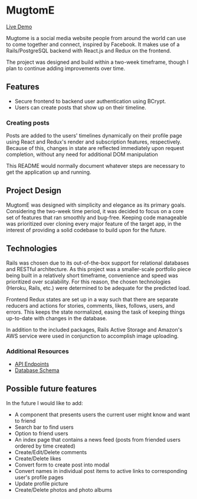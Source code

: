 # MugtomE

[Live Demo](https://mug-tome.herokuapp.com/)

Mugtome is a social media website people from around the world can use to come together and connect, inspired by Facebook. It makes use of a Rails/PostgreSQL backend with React.js and Redux on the frontend.

The project was designed and build within a two-week timeframe, though I plan to continue adding improvements over time.

## Features
* Secure frontend to backend user authentication using BCrypt.
* Users can create posts that show up on their timeline.

### Creating posts
Posts are added to the users' timelines dynamically on their profile page using React and Redux's render and subscription features, respectively. Because of this, changes in state are reflected immediately upon request completion, without any need for additional DOM manipulation

This README would normally document whatever steps are necessary to get the
application up and running.

## Project Design
MugtomE was designed with simplicity and elegance as its primary goals. Considering the two-week time period, it was decided to focus on a core set of features that ran smoothly and bug-free. Keeping code manageable was prioritized over cloning every major feature of the target app, in the interest of providing a solid codebase to build upon for the future.

## Technologies
Rails was chosen due to its out-of-the-box support for relational databases and RESTful architecture. As this project was a smaller-scale portfolio piece being built in a relatively short timeframe, convenience and speed was prioritized over scalability. For this reason, the chosen technologies (Heroku, Rails, etc.) were determined to be adequate for the predicted load.

Frontend Redux states are set up in a way such that there are separate reducers and actions for stories, comments, likes, follows, users, and errors. This keeps the state normalized, easing the task of keeping things up-to-date with changes in the database.

In addition to the included packages, Rails Active Storage and Amazon's AWS service were used in conjunction to accomplish image uploading.

### Additional Resources
* [API Endpoints](backend-routes)
* [Database Schema](schema)

## Possible future features
In the future I would like to add:
* A component that presents users the current user might know and want to friend
* Search bar to find users
* Option to friend users
* An index page that contains a news feed (posts from friended users ordered by time created)
* Create/Edit/Delete comments
* Create/Delete likes
* Convert form to create post into modal
* Convert names in individual post items to active links to corresponding user's profile pages
* Update profile picture
* Create/Delete photos and photo albums
